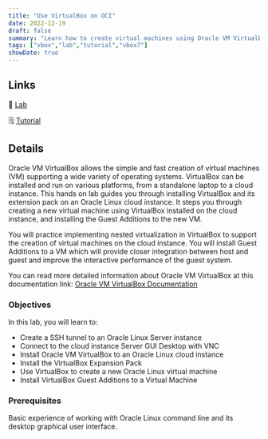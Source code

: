 ```yaml
---
title: "Use VirtualBox on OCI"
date: 2022-12-19
draft: false
summary: "Learn how to create virtual machines using Oracle VM VirtualBox running on a Oracle Linux cloud instance."
tags: ["vbox","lab","tutorial","vbox7"]
showDate: true
---
```


## Links

:crescent_moon: [Lab](https://luna.oracle.com/lab/922eabed-e47c-4934-a4a5-dbacc02f4f3b)

:spiral_notepad: [Tutorial](https://docs.oracle.com/en/learn/vbox-oci)

## Details

Oracle VM VirtualBox allows the simple and fast creation of virtual machines (VM) supporting a wide variety of operating systems. VirtualBox can be installed and run on various platforms, from a standalone laptop to a cloud instance. This hands on lab guides you through installing VirtualBox and its extension pack on an Oracle Linux cloud instance. It steps you through creating a new virtual machine using VirtualBox installed on the cloud instance, and installing the Guest Additions to the new VM.

You will practice implementing nested virtualization in VirtualBox to support the creation of virtual machines on the cloud instance. You will install Guest Additions to a VM which will provide closer integration between host and guest and improve the interactive performance of the guest system.

You can read more detailed information about Oracle VM VirtualBox at this documentation link: [Oracle VM VirtualBox Documentation](https://docs.oracle.com/en/virtualization/virtualbox/index.html)

### Objectives

In this lab, you will learn to:

   - Create a SSH tunnel to an Oracle Linux Server instance
   - Connect to the cloud instance Server GUI Desktop with VNC
   - Install Oracle VM VirtualBox to an Oracle Linux cloud instance
   - Install the VirtualBox Expansion Pack
   - Use VirtualBox to create a new Oracle Linux virtual machine
   - Install VirtualBox Guest Additions to a Virtual Machine

### Prerequisites

Basic experience of working with Oracle Linux command line and its desktop graphical user interface.

